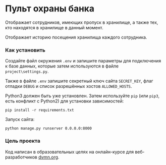 # Пульт охраны банка

Отображает сотрудников, имеющих пропуск в хранилище, а также тех, кто находятся в хранилище в данный момент.

Отображает историю посещения хранилища каждого сотрудника.

### Как установить

Создайте файл окружения `.env` и запишите параметры для подключения к базе данных, которые затем используются в файле `project\settings.py`.

Также в файле `.env` запишите секретный ключ сайта `SECRET_KEY`, флаг отладки `DEBUG` и список разрешённых хостов `ALLOWED_HOSTS`.

Python3 должен быть уже установлен. 
Затем используйте `pip` (или `pip3`, есть конфликт с Python2) для установки зависимостей:
```
pip install -r requirements.txt
```

Запуск сайта:
```
python manage.py runserver 0.0.0.0:8000
```

### Цель проекта

Код написан в образовательных целях на онлайн-курсе для веб-разработчиков [dvmn.org](https://dvmn.org/).
